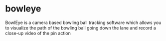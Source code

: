 # bowleye
BowlEye is a camera based bowling ball tracking software which allows you to visualize the path of the bowling ball going down the lane and record a close-up video of the pin action
